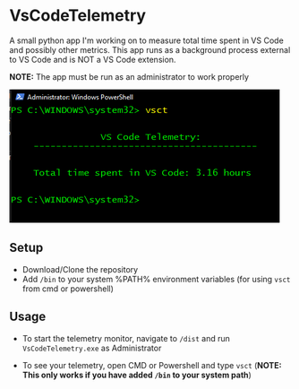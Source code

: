 # VsCodeTelemetry
A small python app I'm working on to measure total time spent in VS Code and possibly other metrics. 
This app runs as a background process external to VS Code and is NOT a VS Code extension. 

**NOTE:** The app must be run as an administrator to work properly

![Powershell Output](images/v0.1DOS_commandOutput.PNG)

## Setup

- Download/Clone the repository
- Add `/bin` to your system %PATH% environment variables (for using `vsct` from cmd or powershell)

## Usage
- To start the telemetry monitor, navigate to `/dist` and run `VsCodeTelemetry.exe` as Administrator

- To see your telemetry, open CMD or Powershell and type `vsct` (**NOTE: This only works if you have added `/bin` to your system path**)